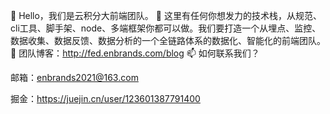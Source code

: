 👋 Hello，我们是云积分大前端团队。
👀 这里有任何你想发力的技术栈，从规范、cli工具、脚手架、node、多端框架你都可以做。我们要打造一个从埋点、监控、数据收集、数据反馈、数据分析的一个全链路体系的数据化、智能化的前端团队。
🌱 团队博客：http://fed.enbrands.com/blog
📫 如何联系我们？

邮箱：enbrands2021@163.com

掘金：https://juejin.cn/user/123601387791400


<!---
enbrands/enbrands is a ✨ special ✨ repository because its `README.md` (this file) appears on your GitHub profile.
You can click the Preview link to take a look at your changes.
--->
